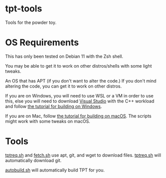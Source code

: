 # tpt-tools
Tools for the powder toy.

# OS Requirements
This has only been tested on Debian 11 with the Zsh shell.

You may be able to get it to work on other distros/shells with some light tweaks.

An OS that has APT (if you don't want to alter the code.)
If you don't mind altering the code, you can get it to work on other distros.

If you are on Windows, you will need to use WSL or a VM in order to use this, else you will need to download [Visual Studio](https://visualstudio.microsoft.com/) with the C++ workload and follow [the tutorial for building on Windows](https://powdertoy.co.uk/Wiki/W/Building_TPT_with_Meson.html#Compiling_for_Windows).

If you are on Mac, follow [the tutorial for building on macOS](https://powdertoy.co.uk/Wiki/W/Building_TPT_with_Meson.html#Compiling_for_MacOS). The scripts might work with some tweaks on macOS.

# Tools
[tptreq.sh](https://github.com/yuhtgyju/tpt-tools/blob/main/tptreq.sh) and [fetch.sh](https://github.com/yuhtgyju/tpt-tools/blob/main/fetch.sh) use apt, git, and wget to download files. [tptreq.sh](https://github.com/yuhtgyju/tpt-tools/blob/main/tptreq.sh) will automatically download git.

[autobuild.sh](https://github.com/yuhtgyju/tpt-tools/blob/main/autobuild.sh) will automatically build TPT for you.
